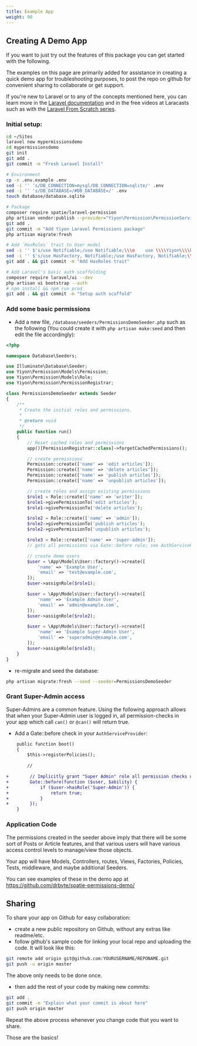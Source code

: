 ```yaml
---
title: Example App
weight: 90
---
```


## Creating A Demo App

If you want to just try out the features of this package you can get started with the following.

The examples on this page are primarily added for assistance in creating a quick demo app for troubleshooting purposes, to post the repo on github for convenient sharing to collaborate or get support.

If you're new to Laravel or to any of the concepts mentioned here, you can learn more in the [Laravel documentation](https://laravel.com/docs/) and in the free videos at Laracasts such as with the [Laravel From Scratch series](https://laracasts.com/series/laravel-6-from-scratch/).

### Initial setup:

```sh
cd ~/Sites
laravel new mypermissionsdemo
cd mypermissionsdemo
git init
git add .
git commit -m "Fresh Laravel Install"

# Environment
cp -n .env.example .env
sed -i '' 's/DB_CONNECTION=mysql/DB_CONNECTION=sqlite/' .env
sed -i '' 's/DB_DATABASE=/#DB_DATABASE=/' .env
touch database/database.sqlite

# Package
composer require spatie/laravel-permission
php artisan vendor:publish --provider="Yiyon\Permission\PermissionServiceProvider"
git add .
git commit -m "Add Yiyon Laravel Permissions package"
php artisan migrate:fresh

# Add `HasRoles` trait to User model
sed -i '' $'s/use Notifiable;/use Notifiable;\\\n    use \\\\Yiyon\\\\Permission\\\\Traits\\\\HasRoles;/' app/User.php
sed -i '' $'s/use HasFactory, Notifiable;/use HasFactory, Notifiable;\\\n    use \\\\Yiyon\\\\Permission\\\\Traits\\\\HasRoles;/' app/Models/User.php
git add . && git commit -m "Add HasRoles trait"

# Add Laravel's basic auth scaffolding
composer require laravel/ui --dev
php artisan ui bootstrap --auth
# npm install && npm run prod
git add . && git commit -m "Setup auth scaffold"
```

### Add some basic permissions
- Add a new file, `/database/seeders/PermissionsDemoSeeder.php` such as the following (You could create it with `php artisan make:seed` and then edit the file accordingly):

```php
<?php

namespace Database\Seeders;

use Illuminate\Database\Seeder;
use Yiyon\Permission\Models\Permission;
use Yiyon\Permission\Models\Role;
use Yiyon\Permission\PermissionRegistrar;

class PermissionsDemoSeeder extends Seeder
{
    /**
     * Create the initial roles and permissions.
     *
     * @return void
     */
    public function run()
    {
        // Reset cached roles and permissions
        app()[PermissionRegistrar::class]->forgetCachedPermissions();

        // create permissions
        Permission::create(['name' => 'edit articles']);
        Permission::create(['name' => 'delete articles']);
        Permission::create(['name' => 'publish articles']);
        Permission::create(['name' => 'unpublish articles']);

        // create roles and assign existing permissions
        $role1 = Role::create(['name' => 'writer']);
        $role1->givePermissionTo('edit articles');
        $role1->givePermissionTo('delete articles');

        $role2 = Role::create(['name' => 'admin']);
        $role2->givePermissionTo('publish articles');
        $role2->givePermissionTo('unpublish articles');

        $role3 = Role::create(['name' => 'super-admin']);
        // gets all permissions via Gate::before rule; see AuthServiceProvider

        // create demo users
        $user = \App\Models\User::factory()->create([
            'name' => 'Example User',
            'email' => 'test@example.com',
        ]);
        $user->assignRole($role1);

        $user = \App\Models\User::factory()->create([
            'name' => 'Example Admin User',
            'email' => 'admin@example.com',
        ]);
        $user->assignRole($role2);

        $user = \App\Models\User::factory()->create([
            'name' => 'Example Super-Admin User',
            'email' => 'superadmin@example.com',
        ]);
        $user->assignRole($role3);
    }
}

```

- re-migrate and seed the database:

```sh
php artisan migrate:fresh --seed --seeder=PermissionsDemoSeeder
```

### Grant Super-Admin access
Super-Admins are a common feature. Using the following approach allows that when your Super-Admin user is logged in, all permission-checks in your app which call `can()` or `@can()` will return true.

- Add a Gate::before check in your `AuthServiceProvider`:

```diff
    public function boot()
    {
        $this->registerPolicies();
        
        //

+        // Implicitly grant "Super Admin" role all permission checks using can()
+        Gate::before(function ($user, $ability) {
+            if ($user->hasRole('Super-Admin')) {
+                return true;
+            }
+        });
    }
```


### Application Code
The permissions created in the seeder above imply that there will be some sort of Posts or Article features, and that various users will have various access control levels to manage/view those objects.

Your app will have Models, Controllers, routes, Views, Factories, Policies, Tests, middleware, and maybe additional Seeders.

You can see examples of these in the demo app at https://github.com/drbyte/spatie-permissions-demo/

## Sharing
To share your app on Github for easy collaboration:

- create a new public repository on Github, without any extras like readme/etc.
- follow github's sample code for linking your local repo and uploading the code. It will look like this:

```sh
git remote add origin git@github.com:YOURUSERNAME/REPONAME.git
git push -u origin master
```
The above only needs to be done once. 

- then add the rest of your code by making new commits:

```sh
git add .
git commit -m "Explain what your commit is about here"
git push origin master
```
Repeat the above process whenever you change code that you want to share.

Those are the basics!
